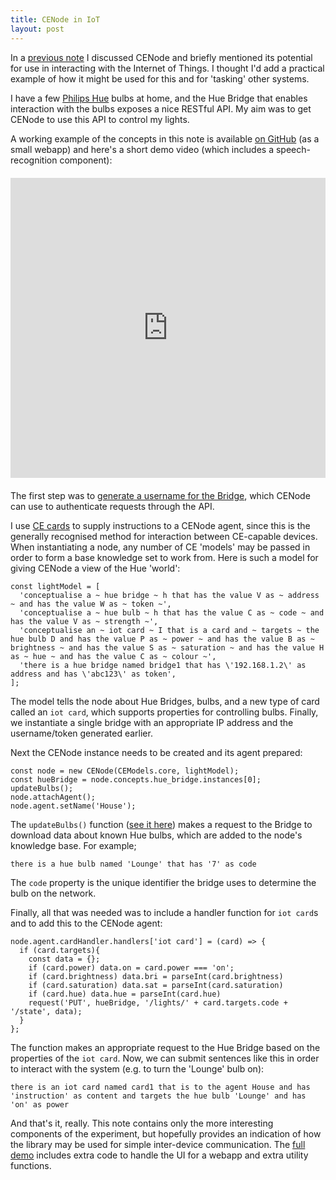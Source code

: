 ```yaml
---
title: CENode in IoT
layout: post
---
```


In a [previous note](/notes/2017/06/22/cenode/) I discussed CENode and briefly mentioned its potential for use in interacting with the Internet of Things. I thought I'd add a practical example of how it might be used for this and for 'tasking' other systems.

I have a few [Philips Hue](http://www2.meethue.com/en-US) bulbs at home, and the Hue Bridge that enables interaction with the bulbs exposes a nice RESTful API. My aim was to get CENode to use this API to control my lights.

A working example of the concepts in this note is available [on GitHub](https://github.com/willwebberley/CENode-IoT) (as a small webapp) and here's a short demo video (which includes a speech-recognition component):

<iframe src="https://player.vimeo.com/video/223169323" width="640" height="480" style="margin:20px auto;display:block; max-width: 100%;" frameborder="0" webkitallowfullscreen mozallowfullscreen allowfullscreen></iframe>

The first step was to [generate a username for the Bridge](https://developers.meethue.com/documentation/configuration-api#71_create_user), which CENode can use to authenticate requests through the API.

I use [CE cards](https://pdfs.semanticscholar.org/d5d5/65fcadcb35579b5ee25cdaa713afa14f7835.pdf) to supply instructions to a CENode agent, since this is the generally recognised method for interaction between CE-capable devices. When instantiating a node, any number of CE 'models' may be passed in order to form a base knowledge set to work from. Here is such a model for giving CENode a view of the Hue 'world':

```
const lightModel = [
  'conceptualise a ~ hue bridge ~ h that has the value V as ~ address ~ and has the value W as ~ token ~',
  'conceptualise a ~ hue bulb ~ h that has the value C as ~ code ~ and has the value V as ~ strength ~',
  'conceptualise an ~ iot card ~ I that is a card and ~ targets ~ the hue bulb D and has the value P as ~ power ~ and has the value B as ~ brightness ~ and has the value S as ~ saturation ~ and has the value H as ~ hue ~ and has the value C as ~ colour ~',
  'there is a hue bridge named bridge1 that has \'192.168.1.2\' as address and has \'abc123\' as token',
];
```

The model tells the node about Hue Bridges, bulbs, and a new type of card called an `iot card`, which supports properties for controlling bulbs. Finally, we instantiate a single bridge with an appropriate IP address and the username/token generated earlier.

Next the CENode instance needs to be created and its agent prepared:

```
const node = new CENode(CEModels.core, lightModel);
const hueBridge = node.concepts.hue_bridge.instances[0];
updateBulbs();
node.attachAgent();
node.agent.setName('House');
```

The `updateBulbs()` function ([see it here](https://github.com/willwebberley/CENode-IoT/blob/master/app.js)) makes a request to the Bridge to download data about known Hue bulbs, which are added to the node's knowledge base. For example;

```
there is a hue bulb named 'Lounge' that has '7' as code
```

The `code` property is the unique identifier the bridge uses to determine the bulb on the network.

Finally, all that was needed was to include a handler function for `iot card`s and to add this to the CENode agent:

```
node.agent.cardHandler.handlers['iot card'] = (card) => {
  if (card.targets){
    const data = {};
    if (card.power) data.on = card.power === 'on';
    if (card.brightness) data.bri = parseInt(card.brightness)
    if (card.saturation) data.sat = parseInt(card.saturation)
    if (card.hue) data.hue = parseInt(card.hue)
    request('PUT', hueBridge, '/lights/' + card.targets.code + '/state', data);
  }
};
```

The function makes an appropriate request to the Hue Bridge based on the properties of the `iot card`. Now, we can submit sentences like this in order to interact with the system (e.g. to turn the 'Lounge' bulb on):

```
there is an iot card named card1 that is to the agent House and has 'instruction' as content and targets the hue bulb 'Lounge' and has 'on' as power
```

And that's it, really. This note contains only the more interesting components of the experiment, but hopefully provides an indication of how the library may be used for simple inter-device communication. The [full demo](https://github.com/willwebberley/CENode-IoT/blob/master/app.js) includes extra code to handle the UI for a webapp and extra utility functions.
